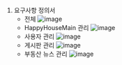 1. 요구사항 정의서
   * 전체
     ![image](https://user-images.githubusercontent.com/85006536/143770163-1c3ad03e-6900-41f7-a129-6c54723bd704.png)
   * HappyHouseMain 관리
     ![image](https://user-images.githubusercontent.com/85006536/143770253-c1a3dd66-357f-4970-8dcb-427828a53fa5.png)
   * 사용자 관리
     ![image](https://user-images.githubusercontent.com/85006536/143770257-5a920c15-f9da-414a-b1d7-2e5064fcf885.png)
   * 게시판 관리
     ![image](https://user-images.githubusercontent.com/85006536/143770268-f8fefcc2-9d15-4de3-a153-b29f175bee6f.png)
   * 부동산 뉴스 관리
     ![image](https://user-images.githubusercontent.com/85006536/143770282-c3e8f970-1340-4a34-a1c9-9e20bf30beac.png)
